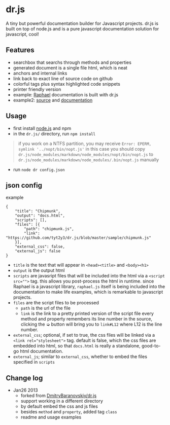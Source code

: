 # dr.js
A tiny but powerful documentation builder for Javascript projects. dr.js is built on top of node.js and is a pure javascript documentation solution for javascript, cool!

## Features
- searchbox that searchs through methods and properties
- generated document is a single file html, which is neat
- anchors and internal links
- link back to exact line of source code on github
- colorful tags plus syntax highlighted code snippets
- printer friendly version
- example: [Raphael](http://raphaeljs.com/reference.html) documentation is built with dr.js
- example2: [source](https://github.com/tyt2y3/dr.js/blob/master/sample) and [documentation](http://tyt2y3.github.com/dr.js/sample/docs.html)

## Usage
- first install [node.js](http://nodejs.org/) and npm
- in the `dr.js/` directory, run `npm install`
> if you work on a NTFS partition, you may receive `Error: EPERM, symlink '../nopt/bin/nopt.js'`
> in this case you should copy `dr.js/node_modules/markdown/node_modules/nopt/bin/nopt.js` to `dr.js/node_modules/markdown/node_modules/.bin/nopt.js` manually
- run `node dr config.json`

## json config
example
```
{
    "title": "Chipmunk",
    "output": "docs.html",
    "scripts": [],
    "files": [{
        "path": "chipmunk.js",
        "link": "https://github.com/tyt2y3/dr.js/blob/master/sample/chipmunk.js"
    }],
    "external_css": false,
    "external_js": false
}
```
- `title` is the text that will appear in `<head><title>` and `<body><h1>`
- `output` is the output html
- `scripts` are javasript files that will be included into the html via a `<script src="">` tag.
  this allows you post-process the html in runtime. since Raphael is a javascript library, `raphael.js`
  itself is being included into the documentation to make life examples, which is remarkable to javascript
  projects.
- `files` are the script files to be processed
	- `path` is the url of the file
	- `link` is the link to a pretty printed version of the script file
	  every method and property remembers its line number in the source, clicking the ➭ button will bring
	  you to `link#L12` where L12 is the line number.
- `external_css`; optional, if set to true, the css files will be linked via a
  `<link rel="stylesheet">` tag. default is false, which the css files are embedded into html,
  so that `docs.html` is really a standalone, good-to-go html documentation.
- `external_js`; similar to `external_css`, whether to embed the files specified in `scripts`

## Change log
- Jan26 2013
	- forked from [DmitryBaranovskiy/dr.js](https://github.com/DmitryBaranovskiy/dr.js)
	- support working in a different directory
	- by default embed the css and js files
	- besides `method` and `property`, added tag `class`
	- readme and usage examples
